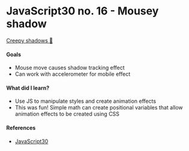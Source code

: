 # JavaScript30 no. 16 - Mousey shadow

[Creepy shadows 👻](https://codepen.io/nichelicorn/pen/MWvWzKV)

#### Goals
* Mouse move causes shadow tracking effect
* Can work with accelerometer for mobile effect

#### What did I learn?
* Use JS to manipulate styles and create animation effects
* This was fun! Simple math can create positional variables that allow animation effects to be created using CSS

#### References
* [JavaScript30](https://javascript30.com/)